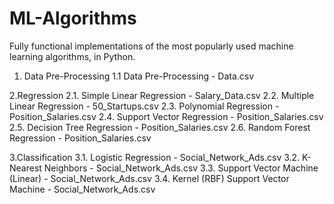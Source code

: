 # ML-Algorithms

Fully functional implementations of the most popularly used machine learning algorithms, in Python.

  1. Data Pre-Processing
    1.1 Data Pre-Processing - Data.csv

   2.Regression
    2.1. Simple Linear Regression - Salary_Data.csv
    2.2. Multiple Linear Regression - 50_Startups.csv
    2.3. Polynomial Regression - Position_Salaries.csv
    2.4. Support Vector Regression - Position_Salaries.csv
    2.5. Decision Tree Regression - Position_Salaries.csv
    2.6. Random Forest Regression - Position_Salaries.csv

   3.Classification
    3.1. Logistic Regression - Social_Network_Ads.csv
    3.2. K-Nearest Neighbors - Social_Network_Ads.csv
    3.3. Support Vector Machine (Linear) - Social_Network_Ads.csv
    3.4. Kernel (RBF) Support Vector Machine - Social_Network_Ads.csv 
